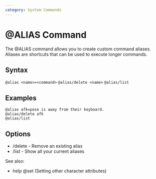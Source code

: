 ```yaml
---
category: System Commands
---
```


# @ALIAS Command

The @ALIAS command allows you to create custom command aliases. Aliases are
shortcuts that can be used to execute longer commands.

## Syntax

`@alias <name>=<command>` `@alias/delete <name>` `@alias/list`

## Examples

```
@alias afk=pose is away from their keyboard.
@alias/delete afk
@alias/list
```

## Options

- /delete - Remove an existing alias
- /list - Show all your current aliases

See also:

- help @set (Setting other character attributes)
